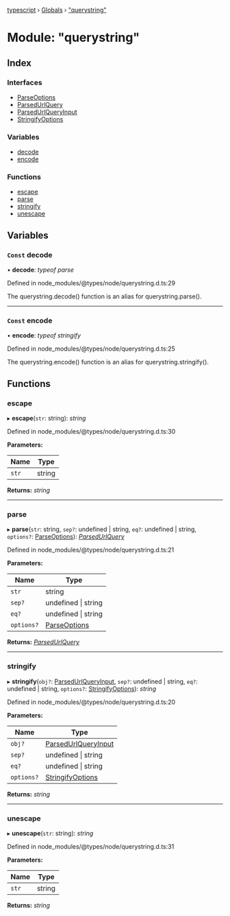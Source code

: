 [typescript](../README.md) › [Globals](../globals.md) › ["querystring"](_querystring_.md)

# Module: "querystring"

## Index

### Interfaces

* [ParseOptions](../interfaces/_querystring_.parseoptions.md)
* [ParsedUrlQuery](../interfaces/_querystring_.parsedurlquery.md)
* [ParsedUrlQueryInput](../interfaces/_querystring_.parsedurlqueryinput.md)
* [StringifyOptions](../interfaces/_querystring_.stringifyoptions.md)

### Variables

* [decode](_querystring_.md#const-decode)
* [encode](_querystring_.md#const-encode)

### Functions

* [escape](_querystring_.md#escape)
* [parse](_querystring_.md#parse)
* [stringify](_querystring_.md#stringify)
* [unescape](_querystring_.md#unescape)

## Variables

### `Const` decode

• **decode**: *typeof parse*

Defined in node_modules/@types/node/querystring.d.ts:29

The querystring.decode() function is an alias for querystring.parse().

___

### `Const` encode

• **encode**: *typeof stringify*

Defined in node_modules/@types/node/querystring.d.ts:25

The querystring.encode() function is an alias for querystring.stringify().

## Functions

###  escape

▸ **escape**(`str`: string): *string*

Defined in node_modules/@types/node/querystring.d.ts:30

**Parameters:**

Name | Type |
------ | ------ |
`str` | string |

**Returns:** *string*

___

###  parse

▸ **parse**(`str`: string, `sep?`: undefined | string, `eq?`: undefined | string, `options?`: [ParseOptions](../interfaces/_querystring_.parseoptions.md)): *[ParsedUrlQuery](../interfaces/_querystring_.parsedurlquery.md)*

Defined in node_modules/@types/node/querystring.d.ts:21

**Parameters:**

Name | Type |
------ | ------ |
`str` | string |
`sep?` | undefined &#124; string |
`eq?` | undefined &#124; string |
`options?` | [ParseOptions](../interfaces/_querystring_.parseoptions.md) |

**Returns:** *[ParsedUrlQuery](../interfaces/_querystring_.parsedurlquery.md)*

___

###  stringify

▸ **stringify**(`obj?`: [ParsedUrlQueryInput](../interfaces/_querystring_.parsedurlqueryinput.md), `sep?`: undefined | string, `eq?`: undefined | string, `options?`: [StringifyOptions](../interfaces/_querystring_.stringifyoptions.md)): *string*

Defined in node_modules/@types/node/querystring.d.ts:20

**Parameters:**

Name | Type |
------ | ------ |
`obj?` | [ParsedUrlQueryInput](../interfaces/_querystring_.parsedurlqueryinput.md) |
`sep?` | undefined &#124; string |
`eq?` | undefined &#124; string |
`options?` | [StringifyOptions](../interfaces/_querystring_.stringifyoptions.md) |

**Returns:** *string*

___

###  unescape

▸ **unescape**(`str`: string): *string*

Defined in node_modules/@types/node/querystring.d.ts:31

**Parameters:**

Name | Type |
------ | ------ |
`str` | string |

**Returns:** *string*
